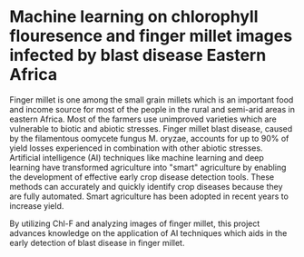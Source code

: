 # Machine learning on chlorophyll flouresence and  finger millet images infected by blast disease Eastern Africa

Finger millet is one among the small grain millets which is an important food and income source for most of the people in the rural and semi-arid areas in eastern Africa. Most of the farmers use unimproved varieties which are vulnerable to biotic and abiotic stresses. Finger millet blast disease, caused by the filamentous oomycete fungus M. oryzae, accounts for up to 90% of yield losses experienced in combination with other abiotic stresses. Artificial intelligence (AI) techniques like machine learning and deep learning have transformed agriculture into "smart" agriculture by enabling the development of effective early crop disease detection tools. These methods can accurately and quickly identify crop diseases because they are fully automated. Smart agriculture has been adopted in recent years to increase yield.

By utilizing Chl-F and analyzing images of finger millet, this project advances knowledge on the application of AI techniques which aids in the early detection of blast disease in finger millet.

